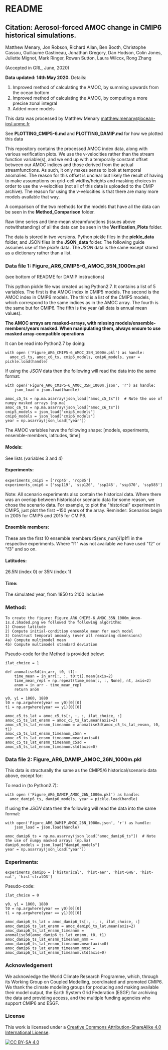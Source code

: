 # README

## Citation: Aerosol-forced AMOC change in CMIP6 historical simulations.
Matthew Menary, Jon Robson, Richard Allan, Ben Booth, Christophe Cassou, Guillaume Gastineau, Jonathan Gregory, Dan Hodson, Colin Jones, Juliette Mignot, Mark Ringer, Rowan Sutton, Laura Wilcox, Rong Zhang

(Accepted in GRL, June, 2020)

**Data updated: 14th May 2020.** Details:

1) Improved method of calculating the AMOC, by summing upwards from the ocean bottom
2) Improved method of calculating the AMOC, by computing a more precise zonal integral
3) Added more models

This data was processed by Matthew Menary matthew.menary@locean-ipsl.upmc.fr

See **PLOTTING_CMIP5-6.md** and **PLOTTING_DAMIP.md** for how we plotted this data

This repository contains the processed AMOC index data, along with various verification plots. We use the v-velocities rather than the stream function variable(s), and we end up with a temporally constant offset between our AMOC indices and those derived from the actual streamfunctions. As such, it only makes sense to look at temporal anomalies. The reason for this offset is unclear but likely the result of having to make assumptions on grid-cell widths/heights and masking choices in order to use the v-velocities (not all of this data is uploaded to the CMIP archive). The reason for using the v-velocities is that there are many more models available that way.

A comparison of the two methods for the models that have all the data can be seen in the **Method_Comparison** folder.

Raw time series and time-mean streamfunctions (issues above notwithstanding) of all the data can be seen in the **Verification_Plots** folder.

The data is stored in two versions. Python pickle files in the **pickle_data** folder, and JSON files in the **JSON_data** folder. The following guide assumes use of the *pickle* data. The *JSON* data is the same except stored as a dictionary rather than a list.

### Data file 1: Figure_AR6_CMIP5-6_AMOC_35N_1000m.pkl
(see bottom of README for DAMIP instructions)

This python pickle file was created using Python2.7. It contains a list of 5 variables. The first is the AMOC index in CMIP5 models. The second is the AMOC index in CMIP6 models. The third is a list of the CMIP5 models, which correspond to the same indices as in the AMOC array. The fourth is the same but for CMIP6. The fifth is the year (all data is annual mean values).

**The AMOC arrays are masked-arrays, with missing models/ensemble-members/years masked. When manipulating them, always ensure to use masked array-compatible operations**

It can be read into Python2.7 by doing:

```
with open ('Figure_AR6_CMIP5-6_AMOC_35N_1000m.pkl') as handle:
  amoc_c5_ts, amoc_c6_ts, cmip5_models, cmip6_models, year = pickle.load(handle)
```

If using the *JSON* data then the following will read the data into the same format:

```
with open('Figure_AR6_CMIP5-6_AMOC_35N_1000m.json', 'r') as handle:
    json_load = json.load(handle)

amoc_c5_ts = np.ma.asarray(json_load["amoc_c5_ts"])  # Note the use of numpy masked arrays (np.ma)
amoc_c6_ts = np.ma.asarray(json_load["amoc_c6_ts"])
cmip5_models = json_load["cmip5_models"]
cmip6_models = json_load["cmip6_models"]
year = np.asarray(json_load["year"])
```

The AMOC variables have the following shape: [models, experiments, ensemble-members, latitudes, time]

#### Models:
See lists (variables 3 and 4)

#### Experiments:
```
experiments_cmip5 = ['rcp45', 'rcp85']
experiments_cmip6 = ['ssp119', 'ssp126', 'ssp245', 'ssp370', 'ssp585']
```

Note: All scenario experiments also contain the historical data. Where there was an overlap between historical or scenario data for some reason, we chose the scenario data. For example, to plot the "historical" experiment in CMIP5, just plot the first ~150 years of the array. Reminder: Scenarios begin in 2005 for CMIP5 and 2015 for CMIP6.

#### Ensemble members:
These are the first 10 ensemble members r${ens_num}i1p1f1 in the respective experiments. Where "f1" was not available we have used "f2" or "f3" and so on.

#### Latitudes:
26.5N (index 0) or 35N (index 1)

#### Time:
The simulated year, from 1850 to 2100 inclusive

### Method:
```
To create the figure: Figure_AR6_CMIP5-6_AMOC_35N_1000m_Anom-1s.d.Shaded.png we followed the following algorithm:
1) Choose latitude
2) Compute initial-condition ensemble mean for each model
3) Construct temporal anomaly (over all remaining dimensions)
4a) Compute multimodel mean
4b) Compute multimodel standard deviation
```

Pseudo-code for the Method is provided below:

```
ilat_choice = 1

def anomalise3d(in_arr, t0, t1):
    time_mean = in_arr[:, :, t0:t1].mean(axis=2)
    time_mean_repl = np.repeat(time_mean[:, :, None], nt, axis=2)
    anom = in_arr - time_mean_repl
    return anom

y0, y1 = 1860, 1880
t0 = np.argwhere(year == y0)[0][0]
t1 = np.argwhere(year == y1)[0][0]

amoc_c5_ts_lat = amoc_c5_ts[:, :, :, ilat_choice, :]
amoc_c5_ts_lat_ensmn = amoc_c5_ts_lat.mean(axis=2)
amoc_c5_ts_lat_ensmn_timeanom = anomalise3d(amoc_c5_ts_lat_ensmn, t0, t1)
amoc_c5_ts_lat_ensmn_timeanom_c5mn = amoc_c5_ts_lat_ensmn_timeanom.mean(axis=0)
amoc_c5_ts_lat_ensmn_timeanom_c5sd = amoc_c5_ts_lat_ensmn_timeanom.std(axis=0)
```

### Data file 2: Figure_AR6_DAMIP_AMOC_26N_1000m.pkl

This data is structurally the same as the CMIP5/6 historical/scenario data above, except for:

To read in (to Python2.7):

```
with open ('Figure_AR6_DAMIP_AMOC_26N_1000m.pkl') as handle:
  amoc_damip6_ts, damip6_models, year = pickle.load(handle)
```


If using the *JSON* data then the following will read the data into the same format:

```
with open('Figure_AR6_DAMIP_AMOC_26N_1000m.json', 'r') as handle:
    json_load = json.load(handle)

amoc_damip6_ts = np.ma.asarray(json_load["amoc_damip6_ts"])  # Note the use of numpy masked arrays (np.ma)
damip6_models = json_load["damip6_models"]
year = np.asarray(json_load["year"])
```

### Experiments:
```experiments_damip6 = ['historical', 'hist-aer', 'hist-GHG', 'hist-nat', 'hist-stratO3']```

Pseudo-code:

```
ilat_choice = 0

y0, y1 = 1860, 1880
t0 = np.argwhere(year == y0)[0][0]
t1 = np.argwhere(year == y1)[0][0]

amoc_damip6_ts_lat = amoc_damip6_ts[:, :, :, ilat_choice, :]
amoc_damip6_ts_lat_ensmn = amoc_damip6_ts_lat.mean(axis=2)
amoc_damip6_ts_lat_ensmn_timeanom = anomalise3d(amoc_damip6_ts_lat_ensmn, t0, t1)
amoc_damip6_ts_lat_ensmn_timeanom_mmm = amoc_damip6_ts_lat_ensmn_timeanom.mean(axis=0)
amoc_damip6_ts_lat_ensmn_timeanom_mmsd = amoc_damip6_ts_lat_ensmn_timeanom.std(axis=0)
```

### Acknowledgement

We acknowledge the World Climate Research Programme, which, through its Working Group on Coupled Modelling, coordinated and promoted CMIP6. We thank the climate modeling groups for producing and making available their model output, the Earth System Grid Federation (ESGF) for archiving the data and providing access, and the multiple funding agencies who support CMIP6 and ESGF.

### License

This work is licensed under a [Creative Commons Attribution-ShareAlike 4.0
International License][cc-by-sa].

[![CC BY-SA 4.0][cc-by-sa-image]][cc-by-sa]

[cc-by-sa]: http://creativecommons.org/licenses/by-sa/4.0/
[cc-by-sa-image]: https://licensebuttons.net/l/by-sa/4.0/88x31.png
[cc-by-sa-shield]: https://img.shields.io/badge/License-CC%20BY--SA%204.0-lightgrey.svg
